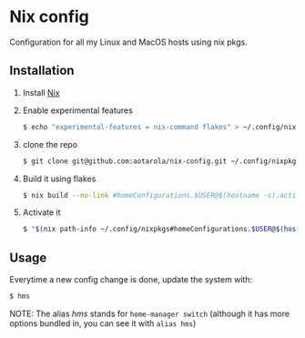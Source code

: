 # Nix config

Configuration for all my Linux and MacOS hosts using nix pkgs.

## Installation

1. Install [Nix](https://nixos.org/download.html)

1. Enable experimental features

    ```sh
    $ echo "experimental-features = nix-command flakes" > ~/.config/nix/nix.conf
    ```
1. clone the repo

    ```sh
    $ git clone git@github.com:aotarola/nix-config.git ~/.config/nixpkgs
    ```
1. Build it using flakes

    ```sh
    $ nix build --no-link #homeConfigurations.$USER@$(hostname -s).activationPackage
    ```

1. Activate it

    ```sh
    $ "$(nix path-info ~/.config/nixpkgs#homeConfigurations.$USER@$(hostname -s).activationPackage)"/activate
    ```

## Usage

Everytime a new config change is done, update the system with:

```sh
$ hms	
```

NOTE: The alias _hms_ stands for `home-manager switch` (although it has more options bundled in, you can see it with `alias hms`)
